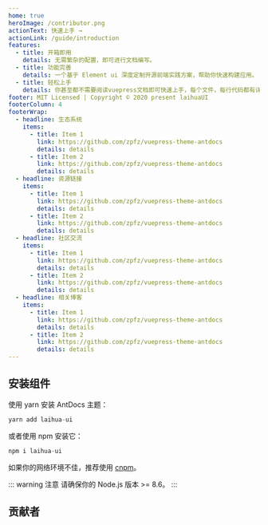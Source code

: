 ```yaml
---
home: true
heroImage: /contributor.png
actionText: 快速上手 →
actionLink: /guide/introduction
features:
  - title: 开箱即用
    details: 无需繁杂的配置，即可进行文档编写。
  - title: 功能完善
    details: 一个基于 Element ui 深度定制开源前端实践方案，帮助你快速构建应用。
  - title: 轻松上手
    details: 你甚至都不需要阅读vuepress文档即可快速上手，每个文件，每行代码都有详细的注释说明。
footer: MIT Licensed | Copyright © 2020 present laihuaUI
footerColumn: 4
footerWrap:
  - headline: 生态系统
    items:
      - title: Item 1
        link: https://github.com/zpfz/vuepress-theme-antdocs
        details: details
      - title: Item 2
        link: https://github.com/zpfz/vuepress-theme-antdocs
        details: details
  - headline: 资源链接
    items:
      - title: Item 1
        link: https://github.com/zpfz/vuepress-theme-antdocs
        details: details
      - title: Item 2
        link: https://github.com/zpfz/vuepress-theme-antdocs
        details: details
  - headline: 社区交流
    items:
      - title: Item 1
        link: https://github.com/zpfz/vuepress-theme-antdocs
        details: details
      - title: Item 2
        link: https://github.com/zpfz/vuepress-theme-antdocs
        details: details
  - headline: 相关博客
    items:
      - title: Item 1
        link: https://github.com/zpfz/vuepress-theme-antdocs
        details: details
      - title: Item 2
        link: https://github.com/zpfz/vuepress-theme-antdocs
        details: details
---
```


## 安装组件

使用 yarn 安装 AntDocs 主题：

```js
yarn add laihua-ui
```

或者使用 npm 安装它：

```js
npm i laihua-ui
```

如果你的网络环境不佳，推荐使用 [cnpm](https://github.com/cnpm/cnpm)。

::: warning
注意
请确保你的 Node.js 版本 >= 8.6。
:::

## 贡献者

<p>
  <a-tooltip title="laihua-coder">
    <a href="https://github.com/laihua-coder/" target="_blank">
      <a-avatar src="https://avatars2.githubusercontent.com/u/48942393?s=460&u=83a3a877b68c9e48be858d0ab97c47270b62c098&v=4" :size="54"/>
    </a>
  </a-tooltip>
</p>
